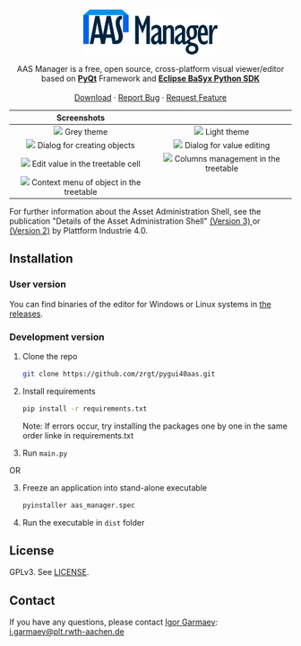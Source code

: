 <!-- PROJECT LOGO -->
<br />
<p align="center">
  <a href="https://github.com/zrgt/pygui40aas">
    <img src="aas_editor/icons/full_logo3.svg" alt="Logo" width="240" height="80">
  </a>
  <p align="center">
    AAS Manager is a free, open source, cross-platform visual viewer/editor based on <a href="https://www.riverbankcomputing.com/software/pyqt/"><strong>PyQt</strong></a> Framework and <a href="https://github.com/eclipse-basyx/basyx-python-sdk"><strong>Eclipse BaSyx Python SDK</strong></a>
    <br />
    <br />
    <a href="https://github.com/zrgt/pygui40aas/releases">Download</a>
    ·
    <a href="https://github.com/zrgt/pygui40aas/issues">Report Bug</a>
    ·
    <a href="https://github.com/zrgt/pygui40aas/issues">Request Feature</a>
  </p>
</p>



|                                                      Screenshots                                                      |                                                                                                                   |
| :--------------------------------------------------------------------------------------------------------------: | :----------------------------------------------------------------------------------------------------------------------------: |
|   ![](https://github.com/zrgt/pygui40aas/raw/master/screenshots/dark_theme.PNG) Grey theme        |        ![](https://github.com/zrgt/pygui40aas/raw/master/screenshots/light_theme.PNG) Light theme        |
|   ![](https://github.com/zrgt/pygui40aas/raw/master/screenshots/add_dialog.PNG) Dialog for creating objects   |   ![](https://github.com/zrgt/pygui40aas/raw/master/screenshots/edit_in_dialog.PNG) Dialog for value editing   |
|   ![](https://github.com/zrgt/pygui40aas/raw/master/screenshots/edit_in_cell.PNG) Edit value in the treetable cell   |   ![](https://github.com/zrgt/pygui40aas/raw/master/screenshots/columns_management.PNG) Columns management in the treetable   |
|   ![](https://github.com/zrgt/pygui40aas/raw/master/screenshots/context_menu.PNG) Context menu of object in the treetable  |  |


For further information about the Asset Administration Shell, see the publication "Details of the Asset Administration Shell" [(Version 3) ](
https://www.plattform-i40.de/PI40/Redaktion/EN/Downloads/Publikation/Details_of_the_Asset_Administration_Shell_Part1_V3.html
) or [(Version 2)](
https://www.plattform-i40.de/PI40/Redaktion/EN/Downloads/Publikation/Details_of_the_Asset_Administration_Shell_Part1_V2.html
) by Plattform Industrie 4.0.

## Installation
### User version
You can find binaries of the editor for Windows or Linux systems in [the releases](https://github.com/zrgt/pygui40aas/releases).

### Development version
1. Clone the repo
   ```sh
   git clone https://github.com/zrgt/pygui40aas.git
   ```
2. Install requirements
   ```sh
   pip install -r requirements.txt
   ```
   Note: If errors occur, try installing the packages one by one in the same order linke in requirements.txt 


3. Run ``main.py``

OR

3. Freeze an application into stand-alone executable
   ```sh
   pyinstaller aas_manager.spec
   ```
4. Run the executable in ``dist`` folder

## License
GPLv3. See [LICENSE](LICENSE).

## Contact
If you have any questions, please contact [Igor Garmaev](https://github.com/zrgt): [i.garmaev@plt.rwth-aachen.de](mailto:i.garmaev@plt.rwth-aachen.de)